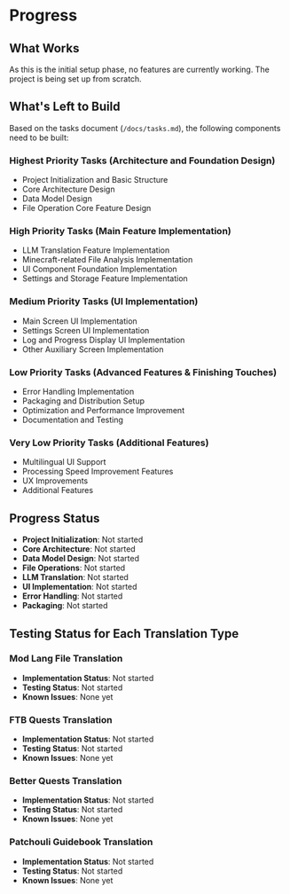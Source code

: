 # Progress

## What Works
As this is the initial setup phase, no features are currently working. The project is being set up from scratch.

## What's Left to Build
Based on the tasks document (`/docs/tasks.md`), the following components need to be built:

### Highest Priority Tasks (Architecture and Foundation Design)
- Project Initialization and Basic Structure
- Core Architecture Design
- Data Model Design
- File Operation Core Feature Design

### High Priority Tasks (Main Feature Implementation)
- LLM Translation Feature Implementation
- Minecraft-related File Analysis Implementation
- UI Component Foundation Implementation
- Settings and Storage Feature Implementation

### Medium Priority Tasks (UI Implementation)
- Main Screen UI Implementation
- Settings Screen UI Implementation
- Log and Progress Display UI Implementation
- Other Auxiliary Screen Implementation

### Low Priority Tasks (Advanced Features & Finishing Touches)
- Error Handling Implementation
- Packaging and Distribution Setup
- Optimization and Performance Improvement
- Documentation and Testing

### Very Low Priority Tasks (Additional Features)
- Multilingual UI Support
- Processing Speed Improvement Features
- UX Improvements
- Additional Features

## Progress Status
- **Project Initialization**: Not started
- **Core Architecture**: Not started
- **Data Model Design**: Not started
- **File Operations**: Not started
- **LLM Translation**: Not started
- **UI Implementation**: Not started
- **Error Handling**: Not started
- **Packaging**: Not started

## Testing Status for Each Translation Type

### Mod Lang File Translation
- **Implementation Status**: Not started
- **Testing Status**: Not started
- **Known Issues**: None yet

### FTB Quests Translation
- **Implementation Status**: Not started
- **Testing Status**: Not started
- **Known Issues**: None yet

### Better Quests Translation
- **Implementation Status**: Not started
- **Testing Status**: Not started
- **Known Issues**: None yet

### Patchouli Guidebook Translation
- **Implementation Status**: Not started
- **Testing Status**: Not started
- **Known Issues**: None yet

